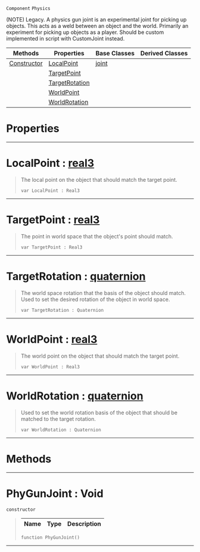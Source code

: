  `Component` `Physics`



(NOTE) Legacy. A physics gun joint is an experimental joint for picking up objects. This acts as a weld between an object and the world. Primarily an experiment for picking up objects as a player. Should be custom implemented in script with CustomJoint instead.

|Methods|Properties|Base Classes|Derived Classes|
|---|---|---|---|
|[ Constructor](https://github.com/zeroengineteam/ZeroDocs/blob/master/code_reference/class_reference/phygunjoint.markdown#phygunjoint-void)|[ LocalPoint](https://github.com/zeroengineteam/ZeroDocs/blob/master/code_reference/class_reference/phygunjoint.markdown#localpoint-zero-engine-d)|[joint](https://github.com/zeroengineteam/ZeroDocs/blob/master/code_reference/class_reference/joint.markdown)| |
| |[ TargetPoint](https://github.com/zeroengineteam/ZeroDocs/blob/master/code_reference/class_reference/phygunjoint.markdown#targetpoint-zero-engine)| | |
| |[ TargetRotation](https://github.com/zeroengineteam/ZeroDocs/blob/master/code_reference/class_reference/phygunjoint.markdown#targetrotation-zero-engi)| | |
| |[ WorldPoint](https://github.com/zeroengineteam/ZeroDocs/blob/master/code_reference/class_reference/phygunjoint.markdown#worldpoint-zero-engine-d)| | |
| |[ WorldRotation](https://github.com/zeroengineteam/ZeroDocs/blob/master/code_reference/class_reference/phygunjoint.markdown#worldrotation-zero-engin)| | |


 #  Properties


---  
 #  LocalPoint : [real3](https://github.com/zeroengineteam/ZeroDocs/blob/master/code_reference/nada_base_types/real3.markdown)

> The local point on the object that should match the target point.
> ``` lang=cpp, name=Nada
> var LocalPoint : Real3


---  
 #  TargetPoint : [real3](https://github.com/zeroengineteam/ZeroDocs/blob/master/code_reference/nada_base_types/real3.markdown)

> The point in world space that the object's point should match.
> ``` lang=cpp, name=Nada
> var TargetPoint : Real3


---  
 #  TargetRotation : [quaternion](https://github.com/zeroengineteam/ZeroDocs/blob/master/code_reference/nada_base_types/quaternion.markdown)

> The world space rotation that the basis of the object should match. Used to set the desired rotation of the object in world space.
> ``` lang=cpp, name=Nada
> var TargetRotation : Quaternion


---  
 #  WorldPoint : [real3](https://github.com/zeroengineteam/ZeroDocs/blob/master/code_reference/nada_base_types/real3.markdown)

> The world point on the object that should match the target point.
> ``` lang=cpp, name=Nada
> var WorldPoint : Real3


---  
 #  WorldRotation : [quaternion](https://github.com/zeroengineteam/ZeroDocs/blob/master/code_reference/nada_base_types/quaternion.markdown)

> Used to set the world rotation basis of the object that should be matched to the target rotation.
> ``` lang=cpp, name=Nada
> var WorldRotation : Quaternion


---  
 #  Methods


---  
 #  PhyGunJoint : Void

 `constructor`

> 
> |Name|Type|Description|
> |---|---|---|
> ``` lang=cpp, name=Nada
> function PhyGunJoint()
> ``` 


---  
 

 